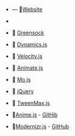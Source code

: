 * — 📎[Website]()

*
* 📎 [Greensock](https://greensock.com/)
* 📎 [Dynamics.js](http://dynamicsjs.com/)
* 📎 [Velocity.js](http://velocityjs.org/)
* 📎 [Animate.js](http://animejs.com/)
* 📎 [Mo.js](http://mojs.io/)
* 📎 [jQuery](https://jquery.com/)
* 📎 [TweenMax.js](https://greensock.com/tweenmax)
* 📎[Anime.js](http://animejs.com/) - [GitHib](https://github.com/juliangarnier/anime)
* 📎[Modernizr.js](https://modernizr.com/) - [GitHub](https://github.com/Modernizr/Modernizr)
